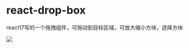 # react-drop-box
react17写的一个拖拽组件，可拖动到目标区域，可放大缩小方块，选择方块

<img src="https://img-blog.csdnimg.cn/20210706174849838.gif#pic_center"></img>
